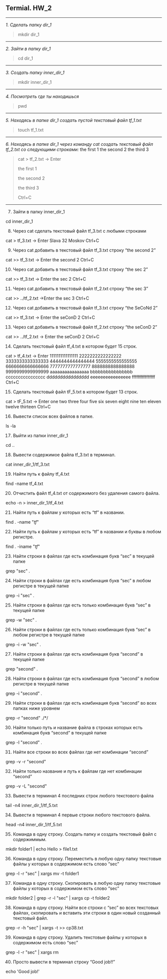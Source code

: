 ## Termial. HW_2
---
*1. Сделать папку dir_1*

>mkdir dir_1
---
*2. Зайти в папку dir_1*

>cd dir_1
---
*3. Создать папку inner_dir_1* 

>mkdir inner_dir_1
---
*4. Посмотреть где ты находишься*

>pwd
---
*5. Находясь в папке dir_1 создать пустой текстовый файл tf_1.txt*

>touch tf_1.txt
---
*6. Находясь в папке dir_1 через команду cat создать текстовый файл tf_2.txt со следующими строками:*
the first 1
the second 2
the third 3

>cat > tf_2.txt -> Enter
>
>the first 1
>
>the second 2
>
>the third 3
>
>Ctrl+C
---
 7. Зайти в папку inner_dir_1 

cd inner_dir_1

 8. Через cat сделать текстовый файл tf_3.txt  c любыми строками

cat > tf_3.txt -> Enter
Slava
32
Moskov
Ctrl+C

 9. Через cat добавить в текстовый файл tf_3.txt строку “the second 2”

cat >> tf_3.txt -> Enter
the second 2
Ctrl+C

 10. Через cat добавить в текстовый файл tf_3.txt строку “the sec 2”

cat >> tf_3.txt -> Enter
the sec 2
Ctrl+C

 11. Через cat добавить в текстовый файл tf_2.txt строку “the sec 3” 

cat >> ../tf_2.txt ->Enter
the sec 3
Ctrl+C

 12. Через cat добавить в текстовый файл tf_3.txt строку “the SeCoNd 2”

cat >> tf_3.txt -> Enter
the seConD 2
Ctrl+C

 13. Через cat добавить в текстовый файл tf_2.txt строку “the seConD 2”

cat >> ../tf_2.txt -> Enter
the seConD 2
Ctrl+C

 14. Сделать текстовый файл tf_4.txt в котором будет 15 строк.

cat > tf_4.txt -> Enter
1111111111111111
2222222222222222
3333333333333333
4444444444444444
5555555555555555
6666666666666666
7777777777777777
8888888888888888
9999999999999999
aaaaaaaaaaaaaaaa
bbbbbbbbbbbbbbbb
cccccccccccccccc
dddddddddddddddd
eeeeeeeeeeeeeeee
ffffffffffffffff
Ctrl+C

 15. Сделать текстовый файл tF_5.txt в котором будет 13 строк.

cat > tF_5.txt -> Enter
one
two
three
four
five
six
seven
eight
nine
ten
eleven
twelve
thirteen
Ctrl+C

 16. Вывести список всех файлов в папке.

ls -la

 17. Выйти из папки inner_dir_1

cd ..

 18. Вывести содержимое файла tf_3.txt в терминал.

cat inner_dir_1/tf_3.txt

 19. Найти путь к файлу tf_4.txt

find -name tf_4.txt

 20. Отчистить файл tf_4.txt от содержимого без удаления самого файла.

echo -n > inner_dir_1/tf_4.txt

 21. Найти путь к файлам у которых есть  “tf” в названии.

find . -name "*tf*"

 22. Найти путь к файлам у которых есть  “tf” в названии и буквы в любом регистре.

find . -iname "*tf*"

 23. Найти строки в файлах где есть комбинация букв “sec” в текущей папке

grep "sec" *.*

 24. Найти строки в файлах где есть комбинация букв “sec” в любом регистре в текущей папке

grep -i "sec" *.*

 25. Найти строки в файлах где есть только комбинация букв “sec” в текущей папке

grep -w "sec" *.* 

 26. Найти строки в файлах где есть только комбинация букв “sec” в любом регистре в текущей папке

grep -i -w "sec" *.* 

 27. Найти строки в файлах где есть комбинация букв “second” в текущей папке

grep "second" *.*

 28. Найти строки в файлах где есть комбинация букв “second” в любом регистре в текущей папке

grep -i "second" *.*

 29. Найти строки в файлах где есть комбинация букв “second” во всех папках ниже уровнем

 grep -r "second" ./*/

 30. Найти только путь и название файла в строках которых есть комбинация букв “second” в текущей папке

grep -l "second" *.*

 31. Найти все строки во всех файлах где нет комбинации “second”

grep -v -r "second"

 32. Найти только название и путь к файлам где нет комбинации “second”

grep -v -L "second"

 33. Вывести в терминал 4 последних строк любого текстового файла

tail -n4 inner_dir_1/tf_5.txt

 34. Вывести в терминал 4 первые строки любого текстового файла.

head -n4 inner_dir_1/tf_5.txt

 35. Команда в одну строку. Создать папку и создать текстовый файл с содержиммым.

mkdir folder1 | echo Hello > file1.txt

 36. Команда в одну строку. Переместить в любую одну папку текстовые файлы у которых в содержимом есть слово “sec”

grep -l -r "sec" | xargs mv -t folder1

 37. Команда в одну строку. Скопировать в любую одну папку текстовые файлы у которых в содержимом есть слово “sec”

mkdir folder2 | grep -r -l "sec" | xargs cp -t folder2

 38. Команда в одну строку. Найти все строки c “sec” во всех текстовых файлах, скопировать и вставить эти строки в один новый созданный текстовый файл.

 grep -r -h "sec" | xargs -t >> cp38.txt

 39. Команда в одну строку. Удалить текстовые файлы у которых в содержимом есть слово “sec”

grep -l -r "sec" | xargs rm

 40. Просто вывести в терминал строку “Good job!!”

echo 'Good job!'
